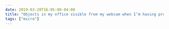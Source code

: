 ```yaml
---
date: 2019-03-20T16:05:08-04:00
title: "Objects in my office visible from my webcam when I’m having professional teleconferencing meetings: an Axis and Allies board, a model of the Battlestar Galactica, and some Star Wars fan art."
tags: ["micro"]
---
```

